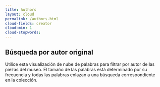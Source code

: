 ```yaml
---
title: Authors
layout: cloud
permalink: /authors.html
cloud-fields: creator
cloud-min: 1
cloud-stopwords:
---
```


## Búsqueda por autor original

Utilice esta visualización de nube de palabras para filtrar por autor de las piezas del museo. El tamaño de las palabras está determinado por su frecuencia y todas las palabras enlazan a una búsqueda correspondiente en la colección.

